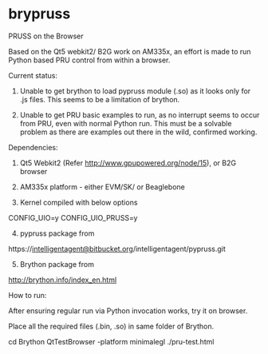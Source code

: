 brypruss
========

PRUSS on the Browser

Based on the Qt5 webkit2/ B2G work on AM335x, an effort is made to run Python based PRU control from within a browser.

Current status:
1. Unable to get brython to load pypruss module (.so) as it looks only for .js files. This seems to be a limitation of brython.

2. Unable to get PRU basic examples to run, as no interrupt seems to occur from PRU, even with normal Python run. This must be a solvable problem as there are examples out there in the wild, confirmed working.

Dependencies:

1. Qt5 Webkit2 (Refer http://www.gpupowered.org/node/15), or B2G browser

2. AM335x platform - either EVM/SK/ or Beaglebone

3. Kernel compiled with below options

 CONFIG_UIO=y 
 CONFIG_UIO_PRUSS=y 

4. pypruss package from 

https://intelligentagent@bitbucket.org/intelligentagent/pypruss.git

5. Brython package from

http://brython.info/index_en.html

How to run:

After ensuring regular run via Python invocation works, try it on browser.

Place all the required files (.bin, .so) in same folder of Brython.

cd Brython
QtTestBrowser -platform minimalegl ./pru-test.html


